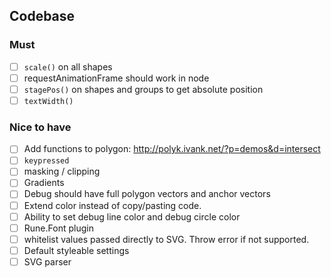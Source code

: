 ## Codebase

### Must

- [ ] `scale()` on all shapes
- [ ] requestAnimationFrame should work in node
- [ ] `stagePos()` on shapes and groups to get absolute position
- [ ] `textWidth()`

### Nice to have

- [ ] Add functions to polygon: http://polyk.ivank.net/?p=demos&d=intersect
- [ ] `keypressed`
- [ ] masking / clipping
- [ ] Gradients
- [ ] Debug should have full polygon vectors and anchor vectors
- [ ] Extend color instead of copy/pasting code.
- [ ] Ability to set debug line color and debug circle color
- [ ] Rune.Font plugin
- [ ] whitelist values passed directly to SVG. Throw error if not supported.
- [ ] Default styleable settings
- [ ] SVG parser

